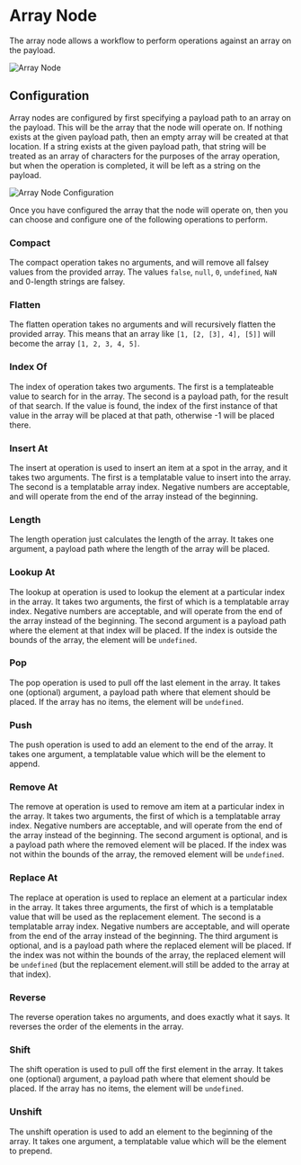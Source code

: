 # Array Node

The array node allows a workflow to perform operations against an array on the payload.

![Array Node](/images/workflows/logic/array-node.png "Array Node")

## Configuration

Array nodes are configured by first specifying a payload path to an array on the payload. This will be the array that the node will operate on. If nothing exists at the given payload path, then an empty array will be created at that location. If a string exists at the given payload path, that string will be treated as an array of characters for the purposes of the array operation, but when the operation is completed, it will be left as a string on the payload.

![Array Node Configuration](/images/workflows/logic/array-node-config.png "Array Node Configuration")

Once you have configured the array that the node will operate on, then you can choose and configure one of the following operations to perform.

### Compact

The compact operation takes no arguments, and will remove all falsey values from the provided array. The values `false`, `null`, `0`, `undefined`, `NaN` and 0-length strings are falsey.

### Flatten

The flatten operation takes no arguments and will recursively flatten the provided array. This means that an array like `[1, [2, [3], 4], [5]]` will become the array `[1, 2, 3, 4, 5]`.

### Index Of

The index of operation takes two arguments. The first is a templateable value to search for in the array. The second is a payload path, for the result of that search. If the value is found, the index of the first instance of that value in the array will be placed at that path, otherwise -1 will be placed there.

### Insert At

The insert at operation is used to insert an item at a spot in the array, and it takes two arguments. The first is a templatable value to insert into the array. The second is a templatable array index. Negative numbers are acceptable, and will operate from the end of the array instead of the beginning.

### Length

The length operation just calculates the length of the array. It takes one argument, a payload path where the length of the array will be placed.

### Lookup At

The lookup at operation is used to lookup the element at a particular index in the array. It takes two arguments, the first of which is a templatable array index. Negative numbers are acceptable, and will operate from the end of the array instead of the beginning. The second argument is a payload path where the element at that index will be placed. If the index is outside the bounds of the array, the element will be `undefined`.

### Pop

The pop operation is used to pull off the last element in the array. It takes one (optional) argument, a payload path where that element should be placed. If the array has no items, the element will be `undefined`.

### Push

The push operation is used to add an element to the end of the array. It takes one argument, a templatable value which will be the element to append.

### Remove At

The remove at operation is used to remove am item at a particular index in the array. It takes two arguments, the first of which is a templatable array index. Negative numbers are acceptable, and will operate from the end of the array instead of the beginning. The second argument is optional, and is a payload path where the removed element will be placed. If the index was not within the bounds of the array, the removed element will be `undefined`.

### Replace At

The replace at operation is used to replace an element at a particular index in the array. It takes three arguments, the first of which is a templatable value that will be used as the replacement element. The second is a templatable array index. Negative numbers are acceptable, and will operate from the end of the array instead of the beginning. The third argument is optional, and is a payload path where the replaced element will be placed. If the index was not within the bounds of the array, the replaced element will be `undefined` (but the replacement element.will still be added to the array at that index).

### Reverse

The reverse operation takes no arguments, and does exactly what it says. It reverses the order of the elements in the array.

### Shift

The shift operation is used to pull off the first element in the array. It takes one (optional) argument, a payload path where that element should be placed. If the array has no items, the element will be `undefined`.

### Unshift

The unshift operation is used to add an element to the beginning of the array. It takes one argument, a templatable value which will be the element to prepend.
